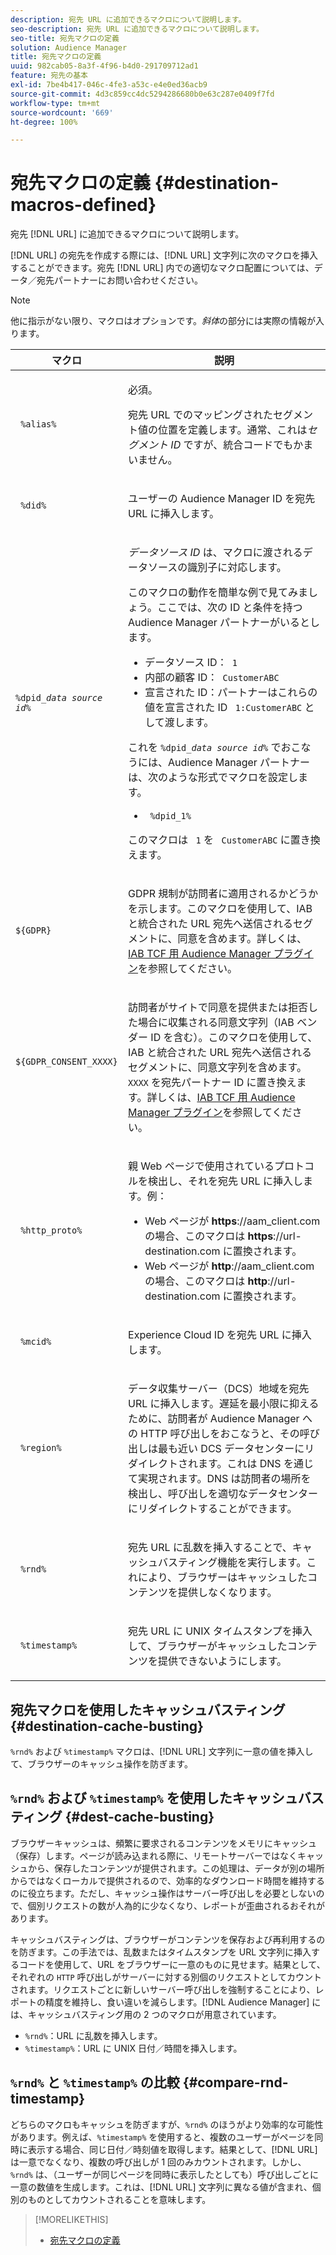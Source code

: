 ```yaml
---
description: 宛先 URL に追加できるマクロについて説明します。
seo-description: 宛先 URL に追加できるマクロについて説明します。
seo-title: 宛先マクロの定義
solution: Audience Manager
title: 宛先マクロの定義
uuid: 982cab05-8a3f-4f96-b4d0-291709712ad1
feature: 宛先の基本
exl-id: 7be4b417-046c-4fe3-a53c-e4e0ed36acb9
source-git-commit: 4d3c859cc4dc5294286680b0e63c287e0409f7fd
workflow-type: tm+mt
source-wordcount: '669'
ht-degree: 100%

---
```


# 宛先マクロの定義 {#destination-macros-defined}

宛先 [!DNL URL] に追加できるマクロについて説明します。

<!-- destination-macros.xml -->

[!DNL URL] の宛先を作成する際には、[!DNL URL] 文字列に次のマクロを挿入することができます。宛先 [!DNL URL] 内での適切なマクロ配置については、データ／宛先パートナーにお問い合わせください。

>[!NOTE]
>
>他に指示がない限り、マクロはオプションです。*斜体*&#x200B;の部分には実際の情報が入ります。

<table id="table_2C532EFB9DAE41B08714753EBD7DFB05"> 
 <thead> 
  <tr> 
   <th colname="col1" class="entry"> マクロ </th> 
   <th colname="col2" class="entry"> 説明 </th> 
  </tr> 
 </thead>
 <tbody> 
  <tr> 
   <td colname="col1"> <p> <code> %alias%</code> </p> </td> 
   <td colname="col2"> <p>必須。 </p> <p>宛先 URL でのマッピングされたセグメント値の位置を定義します。通常、これは<i>セグメント ID</i> ですが、統合コードでもかまいません。 </p> </td> 
  </tr> 
  <tr> 
   <td colname="col1"> <p> <code> %did%</code> </p> </td> 
   <td colname="col2"> <p>ユーザーの <span class="keyword">Audience Manager</span> ID を宛先 URL に挿入します。 </p> </td> 
  </tr> 
  <tr> 
   <td colname="col1"> <p> <code>%dpid_<i>data source id</i>%</code> </p> </td> 
   <td colname="col2"> <p><i> データソース ID</i> は、マクロに渡されるデータソースの識別子に対応します。 </p> <p>このマクロの動作を簡単な例で見てみましょう。ここでは、次の ID と条件を持つ <span class="keyword">Audience Manager</span> パートナーがいるとします。 </p> 
    <ul id="ul_697508B437EB4090B121AFA5D519AFBE"> 
     <li id="li_32D9F72A7D1543A892DC7E1529E98A96">データソース ID：<code> 1</code> </li> 
     <li id="li_099F5B63D2244B5AADA9B26CB6152E6B">内部の顧客 ID：<code> CustomerABC</code> </li> 
     <li id="li_0D9FE501C16444DDB388C8E934E5A8C6">宣言された ID：パートナーはこれらの値を宣言された ID <code> 1:CustomerABC</code> として渡します。 </li> 
    </ul> <p>これを <code>%dpid_<i>data source id</i>%</code> でおこなうには、<span class="keyword">Audience Manager</span> パートナーは、次のような形式でマクロを設定します。 </p> 
    <ul class="simplelist"> 
     <li> <code> %dpid_1%</code> </li> 
    </ul> <p>このマクロは <code> 1</code> を <code> CustomerABC</code> に置き換えます。 </p> </td> 
  </tr> 
  <tr>
    <td><p><code>${GDPR}</code></p></td>
    <td><p>GDPR 規制が訪問者に適用されるかどうかを示します。このマクロを使用して、IAB と統合された URL 宛先へ送信されるセグメントに、同意を含めます。詳しくは、<a href="../../overview/data-security-and-privacy/aam-iab-plugin.md">IAB TCF 用 Audience Manager プラグイン</a>を参照してください。</p></td>
  </tr>
   <tr>
    <td><code>${GDPR_CONSENT_XXXX}</code></p></td>
    <td><p>訪問者がサイトで同意を提供または拒否した場合に収集される同意文字列（IAB ベンダー ID を含む）。このマクロを使用して、IAB と統合された URL 宛先へ送信されるセグメントに、同意文字列を含めます。<code>XXXX</code> を宛先パートナー ID に置き換えます。詳しくは、<a href="../../overview/data-security-and-privacy/aam-iab-plugin.md">IAB TCF 用 Audience Manager プラグイン</a>を参照してください。 </p></td>
  </tr>
  <tr> 
   <td colname="col1"> <p><code> %http_proto%</code> </p> </td> 
   <td colname="col2"> <p>親 Web ページで使用されているプロトコルを検出し、それを宛先 URL に挿入します。例：<br>
     <ul id="ul_026F56EC46E94D9EB1153557C0F65325"> 
      <li id="li_B41EF140CC274CB68FE7213DD8B908C0">Web ページが <b>https</b>://aam_client.com の場合、このマクロは <b>https</b>://url-destination.com に置換されます。 </li> 
      <li id="li_BDCD6EA69B004A92BA6981952341BD77">Web ページが <b>http</b>://aam_client.com の場合、このマクロは <b>http</b>://url-destination.com に置換されます。 </li> 
     </ul> </p> </td> 
  </tr> 
  <tr> 
   <td colname="col1"> <p><code> %mcid%</code> </p> </td> 
   <td colname="col2"> <p><span class="keyword">Experience Cloud</span> ID を宛先 URL に挿入します。 </p> </td> 
  </tr> 
  <tr> 
   <td colname="col1"> <p><code> %region%</code> </p> </td> 
   <td colname="col2"> <p><span class="wintitle">データ収集サーバー（DCS）</span>地域を宛先 URL に挿入します。遅延を最小限に抑えるために、訪問者が <span class="keyword">Audience Manager</span> への HTTP 呼び出しをおこなうと、その呼び出しは最も近い <span class="wintitle">DCS</span> データセンターにリダイレクトされます。これは DNS を通じて実現されます。DNS は訪問者の場所を検出し、呼び出しを適切なデータセンターにリダイレクトすることができます。 </p> </td> 
  </tr> 
  <tr> 
   <td colname="col1"> <p> <code> %rnd%</code> </p> </td> 
   <td colname="col2"> <p>宛先 URL に乱数を挿入することで、キャッシュバスティング機能を実行します。これにより、ブラウザーはキャッシュしたコンテンツを提供しなくなります。 </p> </td> 
  </tr> 
  <tr> 
   <td colname="col1"> <p> <code> %timestamp%</code> </p> </td> 
   <td colname="col2"> <p>宛先 URL に UNIX タイムスタンプを挿入して、ブラウザーがキャッシュしたコンテンツを提供できないようにします。 </p> </td> 
  </tr> 
 </tbody> 
</table>

## 宛先マクロを使用したキャッシュバスティング {#destination-cache-busting}

`%rnd%` および `%timestamp%` マクロは、[!DNL URL] 文字列に一意の値を挿入して、ブラウザーのキャッシュ操作を防ぎます。

## `%rnd%` および `%timestamp%` を使用したキャッシュバスティング {#dest-cache-busting}

<!-- c_dest_cache_busting.xml -->

ブラウザーキャッシュは、頻繁に要求されるコンテンツをメモリにキャッシュ（保存）します。ページが読み込まれる際に、リモートサーバーではなくキャッシュから、保存したコンテンツが提供されます。この処理は、データが別の場所からではなくローカルで提供されるので、効率的なダウンロード時間を維持するのに役立ちます。ただし、キャッシュ操作はサーバー呼び出しを必要としないので、個別リクエストの数が人為的に少なくなり、レポートが歪曲されるおそれがあります。

キャッシュバスティングは、ブラウザーがコンテンツを保存および再利用するのを防ぎます。この手法では、乱数またはタイムスタンプを URL 文字列に挿入するコードを使用して、URL をブラウザーに一意のものに見せます。結果として、それぞれの `HTTP` 呼び出しがサーバーに対する別個のリクエストとしてカウントされます。リクエストごとに新しいサーバー呼び出しを強制することにより、レポートの精度を維持し、食い違いを減らします。[!DNL Audience Manager] には、キャッシュバスティング用の 2 つのマクロが用意されています。

* `%rnd%`：URL に乱数を挿入します。
* `%timestamp%`：URL に UNIX 日付／時間を挿入します。

## `%rnd%` と `%timestamp%` の比較 {#compare-rnd-timestamp}

どちらのマクロもキャッシュを防ぎますが、`%rnd%` のほうがより効率的な可能性があります。例えば、`%timestamp%` を使用すると、複数のユーザーがページを同時に表示する場合、同じ日付／時刻値を取得します。結果として、[!DNL URL] は一意でなくなり、複数の呼び出しが 1 回のみカウントされます。しかし、`%rnd%` は、（ユーザーが同じページを同時に表示したとしても）呼び出しごとに一意の数値を生成します。これは、[!DNL URL] 文字列に異なる値が含まれ、個別のものとしてカウントされることを意味します。

>[!MORELIKETHIS]
>
>* [宛先マクロの定義](../../features/destinations/destination-macros.md#destination-macros-defined)

